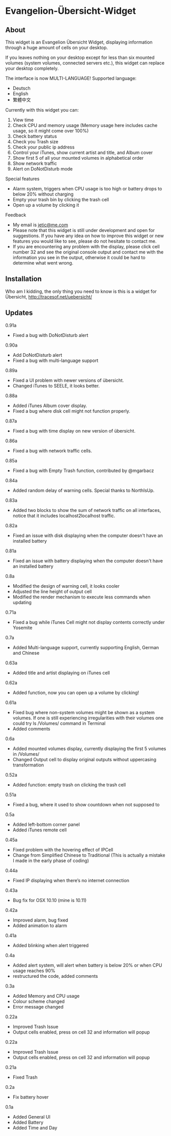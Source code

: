 # Evangelion-Übersicht-Widget

## About
This widget is an Evangelion Übersicht Widget, displaying information through a huge amount of cells on your desktop.

If you leaves nothing on your desktop except for less than six mounted volumes (system volumes, connected servers etc.), this widget can replace your desktop completely.

The interface is now MULTI-LANGUAGE! Supported language:
* Deutsch
* English
* 繁體中文

Currently with this widget you can:

1. View time
2. Check CPU and memory usage (Memory usage here includes cache usage, so it might come over 100%)
3. Check battery status
4. Check you Trash size
5. Check your public ip address
6. Control your iTunes, show current artist and title, and Album cover
7. Show first 5 of all your mounted volumes in alphabetical order
8. Show network traffic
9. Alert on DoNotDisturb mode

Special features
* Alarm system, triggers when CPU usage is too high or battery drops to below 20% without charging
* Empty your trash bin by clicking the trash cell
* Open up a volume by clicking it

Feedback

* My email is jetic@me.com
* Please note that this widget is still under development and open for suggestions. If you have any idea on how to improve this widget or new features you would like to see, please do not hesitate to contact me.
* If you are encountering any problem with the display, please click cell number 32 and see the original console output and contact me with the information you see in the output, otherwise it could be hard to determine what went wrong.

## Installation
Who am I kidding, the only thing you need to know is this is a widget for Übersicht, http://tracesof.net/uebersicht/

## Updates

0.91a
* Fixed a bug with DoNotDisturb alert

0.90a
* Add DoNotDisturb alert
* Fixed a bug with multi-language support

0.89a
* Fixed a UI problem with newer versions of übersicht.
* Changed iTunes to SEELE, it looks better.

0.88a
* Added iTunes Album cover display.
* Fixed a bug where disk cell might not function properly.

0.87a
* Fixed a bug with time display on new version of übersicht.

0.86a
* Fixed a bug with network traffic cells.

0.85a
* Fixed a bug with Empty Trash function, contributed by @mgarbacz

0.84a
* Added random delay of warning cells. Special thanks to NorthIsUp.

0.83a
* Added two blocks to show the sum of network traffic on all interfaces, notice that it includes localhost2localhost traffic.

0.82a
* Fixed an issue with disk displaying when the computer doesn't have an installed battery

0.81a
* Fixed an issue with battery displaying when the computer doesn't have an installed battery

0.8a
* Modified the design of warning cell, it looks cooler
* Adjusted the line height of output cell
* Modified the render mechanism to execute less commands when updating

0.71a
* Fixed a bug while iTunes Cell might not display contents correctly under Yosemite

0.7a
* Added Multi-language support, currently supporting English, German and Chinese

0.63a
* Added title and artist displaying on iTunes cell

0.62a
* Added function, now you can open up a volume by clicking!

0.61a
* Fixed bug where non-system volumes might be shown as a system volumes. If one is still experiencing irregularities with their volumes one could try ls /Volumes/ command in Terminal
* Added comments

0.6a
* Added mounted volumes display, currently displaying the first 5 volumes in /Volumes/
* Changed Output cell to display original outputs without uppercasing transformation

0.52a
* Added function: empty trash on clicking the trash cell

0.51a
* Fixed a bug, where it used to show countdown when not supposed to

0.5a
* Added left-bottom corner panel
* Added iTunes remote cell

0.45a
* Fixed problem with the hovering effect of IPCell
* Change from Simplified Chinese to Traditional (This is actually a mistake I made in the early phase of coding)

0.44a
* Fixed IP displaying when there’s no internet connection

0.43a
* Bug fix for OSX 10.10 (mine is 10.11)

0.42a
* Improved alarm, bug fixed
* Added animation to alarm

0.41a
* Added blinking when alert triggered

0.4a
* Added alert system, will alert when battery is below 20% or when CPU usage reaches 90%
* restructured the code, added comments

0.3a
* Added Memory and CPU usage
* Colour scheme changed
* Error message changed

0.22a
* Improved Trash Issue
* Output cells enabled, press on cell 32 and information will popup

0.22a
* Improved Trash Issue
* Output cells enabled, press on cell 32 and information will popup

0.21a
* Fixed Trash

0.2a
* Fix battery hover

0.1a
* Added General UI
* Added Battery
* Added Time and Day
